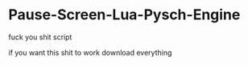 # Pause-Screen-Lua-Pysch-Engine
fuck you shit script

if you want this shit to work download everything
